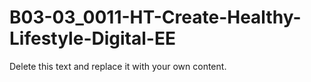 

# B03-03_0011-HT-Create-Healthy-Lifestyle-Digital-EE

Delete this text and replace it with your own content.
